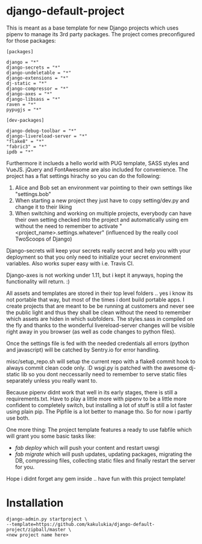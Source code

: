 # django-default-project


This is meant as a base template for new Django projects which uses pipenv to manage its 3rd party packages. 
The project comes preconfigured for those packages:
  
    [packages]
    
    django = "*"
    django-secrets = "*"
    django-undeletable = "*"
    django-extensions = "*"
    dj-static = "*"
    django-compressor = "*"
    django-axes = "*"
    django-libsass = "*"
    raven = "*"
    pypugjs = "*"
    
    [dev-packages]
    
    django-debug-toolbar = "*"
    django-livereload-server = "*"
    "flake8" = "*"
    "fabric3" = "*"
    ipdb = "*"

    
      
Furthermore it inclueds a hello world with PUG template, SASS styles and VueJS. 
jQuery and FontAwesome are also included for convenience. The project has a flat settings hirachy so you can do the following:

 1. Alice and Bob set an environment var pointing to their own settings like "settings.bob"
 2. When starting a new project they just have to copy setting/dev.py and change it to their liking
 3. When switching and working on multiple projects, everybody can have their own setting checked into the 
 project and automatically using em without the need to remember to activate "<project_name>.settings.whatever" 
 (influenced by the really cool TwoScoops of Django)
 
 Django-secrets will keep your secrets really secret and help you with your deployment so that you only need to initialize 
 your secret environment variables. Also works super easy with i.e. Travis CI.
 
 Django-axes is not working under 1.11, but i kept it anyways, hoping the functionality will return. :)
 
 All assets and templates are stored in their top level folders .. yes i know its not portable that way, but most of 
 the times i dont build portable apps. I create projects that are meant to be be running at customers and never 
 see the public light and thus they shall be clean without the need to remember which assets are hiden in which subfolders.
 The styles.sass in compiled on the fly and thanks to the wonderful livereload-server changes will be visible right away in
 you browser (as well as code changes to python files).
 
 Once the settings file is fed with the needed credentials all errors (python and javascript) will be catched by 
 Sentry.io for error handling. 
 
 misc/setup_repo.sh will setup the current repo with a flake8 commit hook to always commit clean code only. :D
 wsgi.py is patched with the awesome dj-static lib so you dont neccessarily need to remember to serve static 
 files separately unless you really want to.
 
 Because pipenv didnt work that well in its early stages, there is still a requirements.txt. Have to play a little 
 more with pipenv to be a little more confident to completely switch, but installing a lot of stuff is still a 
 lot faster using plain pip. The Pipfile is a lot better to manage tho. So for now i partly use both.
 
 One more thing: The project template features a ready to use fabfile which will grant you some basic tasks like:
 
   - _fab deploy_ which will push your content and restart uwsgi
   - _fab migrate_ which will push updates, updating packages, migrating the DB, compressing files, collecting 
   static files and finally restart the server for you.
   
 Hope i didnt forget any gem inside .. have fun with this project template!
 
# Installation

    django-admin.py startproject \
    --template=https://github.com/kakulukia/django-default-project/zipball/master \
    <new project name here>
